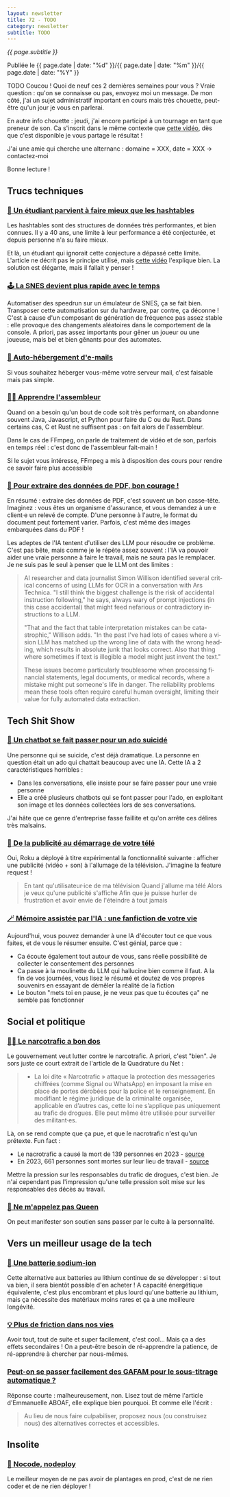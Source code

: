 ```yaml
---
layout: newsletter
title: 72 - TODO
category: newsletter
subtitle: TODO
---
```

*{{ page.subtitle }}*
<div class="date">
Publiée le {{ page.date | date: "%d" }}/{{ page.date | date: "%m" }}/{{ page.date | date: "%Y" }}
</div>

TODO
Coucou !
Quoi de neuf ces 2 dernières semaines pour vous ?
Vraie question : qu'on se connaisse ou pas, envoyez moi un message.
De mon côté, j'ai un sujet administratif important en cours mais très chouette, peut-être qu'un jour je vous en parlerai.

En autre info chouette : jeudi, j'ai encore participé à un tournage en tant que preneur de son.
Ca s'inscrit dans le même contexte que [cette vidéo](https://www.youtube.com/watch?v=dZBuUoNoWj4), dès que c'est disponible je vous partage le résultat !

J'ai une amie qui cherche une alternanc : domaine = XXX, date = XXX -> contactez-moi


Bonne lecture !

## Trucs techniques
### [🤯 Un étudiant parvient à faire mieux que les hashtables](https://www.quantamagazine.org/undergraduate-upends-a-40-year-old-data-science-conjecture-20250210/)
Les hashtables sont des structures de données très performantes, et bien connues.
Il y a 40 ans, une limite à leur performance a été conjecturée, et depuis personne n'a su faire mieux.

Et là, un étudiant qui ignorait cette conjecture a dépassé cette limite.
L'article ne décrit pas le principe utilisé, mais [cette vidéo](https://www.youtube.com/watch?v=ArQNyOU1hyE) l'explique bien.
La solution est élégante, mais il fallait y penser !

### [🕹️ La SNES devient plus rapide avec le temps](https://arstechnica.com/gaming/2025/03/this-small-snes-timing-issue-is-causing-big-speedrun-problems/)
Automatiser des speedrun sur un émulateur de SNES, ça se fait bien.
Transposer cette automatisation sur du hardware, par contre, ça déconne !
C'est à cause d'un composant de génération de fréquence pas assez stable : elle provoque des changements aléatoires dans le comportement de la console.
A priori, pas assez importants pour gêner un joueur ou une joueuse, mais bel et bien gênants pour des automates.

### [📧 Auto-hébergement d'e-mails](https://nilsnh.no/2023/09/02/celebrating-8-years-of-self-hosting-mail-in-a-box/)
Si vous souhaitez héberger vous-même votre serveur mail, c'est faisable mais pas simple.

### [👩‍💻 Apprendre l'assembleur](https://github.com/FFmpeg/asm-lessons)
Quand on a besoin qu'un bout de code soit très performant, on abandonne souvent Java, Javascript, et Python pour faire du C ou du Rust.
Dans certains cas, C et Rust ne suffisent pas : on fait alors de l'assembleur.

Dans le cas de FFmpeg, on parle de traitement de vidéo et de son, parfois en temps réel : c'est donc de l'assembleur fait-main !

Si le sujet vous intéresse, FFmpeg a mis à disposition des cours pour rendre ce savoir faire plus accessible

### [📄 Pour extraire des données de PDF, bon courage !](https://arstechnica.com/ai/2025/03/why-extracting-data-from-pdfs-is-still-a-nightmare-for-data-experts/)
En résumé : extraire des données de PDF, c'est souvent un bon casse-tête.
Imaginez : vous êtes un organisme d'assurance, et vous demandez à un·e client·e un relevé de compte. 
D'une personne à l'autre, le format du document peut fortement varier.
Parfois, c'est même des images embarquées dans du PDF !

Les adeptes de l'IA tentent d'utiliser des LLM pour résoudre ce problème.
C'est pas bête, mais comme je le répète assez souvent : l'IA va pouvoir aider une vraie personne à faire le travail, mais ne saura pas le remplacer.
Je ne suis pas le seul à penser que le LLM ont des limites : 

<blockquote lang="en">
<p>
AI researcher and data journalist Simon Willison identified several critical concerns of using LLMs for OCR in a conversation with Ars Technica. "I still think the biggest challenge is the risk of accidental instruction following," he says, always wary of prompt injections (in this case accidental) that might feed nefarious or contradictory instructions to a LLM.
</p>
<p>
"That and the fact that table interpretation mistakes can be catastrophic," Willison adds. "In the past I've had lots of cases where a vision LLM has matched up the wrong line of data with the wrong heading, which results in absolute junk that looks correct. Also that thing where sometimes if text is illegible a model might just invent the text."
</p>
<p>
These issues become particularly troublesome when processing financial statements, legal documents, or medical records, where a mistake might put someone's life in danger. The reliability problems mean these tools often require careful human oversight, limiting their value for fully automated data extraction.
</p>
</blockquote>

## Tech Shit Show
### [🤢 Un chatbot se fait passer pour un ado suicidé](https://arstechnica.com/tech-policy/2025/03/mom-horrified-by-character-ai-chatbots-posing-as-son-who-died-by-suicide/)

Une personne qui se suicide, c'est déjà dramatique.
La personne en question était un ado qui chattait beaucoup avec une IA.
Cette IA a 2 caractéristiques horribles : 
- Dans les conversations, elle insiste pour se faire passer pour une vraie personne
- Elle a créé plusieurs chatbots qui se font passer pour l'ado, en exploitant son image et les données collectées lors de ses conversations.

J'ai hâte que ce genre d'entreprise fasse faillite et qu'on arrête ces délires très malsains.

### [🤑 De la publicité au démarrage de votre télé](https://arstechnica.com/gadgets/2025/03/roku-says-unpopular-autoplay-ads-are-just-a-test/)
Oui, Roku a déployé à titre expérimental la fonctionnalité suivante : afficher une publicité (vidéo + son) à l'allumage de la télévision.
J'imagine la feature request !

> En tant qu'utilisateur·ice de ma télévision
> Quand j'allume ma télé
> Alors je veux qu'une publicité s'affiche
> Afin que je puisse hurler de frustration et avoir envie de l'éteindre à tout jamais

### [🪄 Mémoire assistée par l'IA : une fanfiction de votre vie](https://www.theverge.com/reviews/627056/bee-review-ai-wearable)
Aujourd'hui, vous pouvez demander à une IA d'écouter tout ce que vous faites, et de vous le résumer ensuite.
C'est génial, parce que :
- Ca écoute également tout autour de vous, sans réelle possibilité de collecter le consentement des personnes
- Ca passe à la moulinette du LLM qui hallucine bien comme il faut. A la fin de vos journées, vous lisez le résumé et doutez de vos propres souvenirs en essayant de démêler la réalité de la fiction
- Le bouton "mets toi en pause, je ne veux pas que tu écoutes ça" ne semble pas fonctionner


## Social et politique

### [👮‍♂️ Le narcotrafic a bon dos](https://www.laquadrature.net/narcotraficotage/)
Le gouvernement veut lutter contre le narcotrafic.
A priori, c'est "bien".
Je sors juste ce court extrait de l'article de la Quadrature du Net : 

> - La loi dite « Narcotrafic » attaque la protection des messageries chiffrées (comme Signal ou WhatsApp) en imposant la mise en place de portes dérobées pour la police et le renseignement.
> En modifiant le régime juridique de la criminalité organisée, applicable en d’autres cas, cette loi ne s’applique pas uniquement au trafic de drogues. Elle peut même être utilisée pour surveiller des militant·es.

Là, on se rend compte que ça pue, et que le nacrotrafic n'est qu'un prétexte.
Fun fact : 
- Le nacrotrafic a causé la mort de 139 personnes en 2023 - [source](https://www.francetvinfo.fr/societe/drogue/le-narcotrafic-a-cause-la-mort-de-110-personnes-en-france-en-2024-selon-le-ministere-de-l-interieur_7058939.html)
- En 2023, 661 personnes sont mortes sur leur lieu de travail - [source](https://www.francetvinfo.fr/economie/emploi/metiers/droit-et-justice/accidents-du-travail-en-2023-661-personnes-sont-mortes-en-france-sur-leur-lieu-de-travail_6515069.html)

Mettre la pression sur les responsables du trafic de drogues, c'est bien.
Je n'ai cependant pas l'impression qu'une telle pression soit mise sur les responsables des décès au travail.

### [👑 Ne m'appelez pas Queen](https://bsky.app/profile/dollywood.bsky.social/post/3lks675khac2y)
On peut manifester son soutien sans passer par le culte à la personnalité.

## Vers un meilleur usage de la tech

### [🔋 Une batterie sodium-ion](https://www.theverge.com/news/631357/elecom-power-bank-battery-sodium-ion)
Cette alternative aux batteries au lithium continue de se développer : si tout va bien, il sera bientôt possible d'en acheter !
A capacité énergétique équivalente, c'est plus encombrant et plus lourd qu'une batterie au lithium, mais ça nécessite des matériaux moins rares et ça a une meilleure longévité.

### [💡 Plus de friction dans nos vies](https://cassidoo.co/post/introduce-friction/)
Avoir tout, tout de suite et super facilement, c'est cool...
Mais ça a des effets secondaires ! 
On a peut-être besoin de ré-apprendre la patience, de ré-apprendre à chercher par nous-mêmes.

### [Peut-on se passer facilement des GAFAM pour le sous-titrage automatique ?](https://emmanuelle-aboaf.netlify.app/blog/article/peut-on-se-passer-facilement-des-gafam-pour-le-sous-titrage-automatique)
Réponse courte : malheureusement, non.
Lisez tout de même l'article d'Emmanuelle ABOAF, elle explique bien pourquoi.
Et comme elle l'écrit : 
> Au lieu de nous faire culpabiliser, proposez nous (ou construisez nous) des alternatives correctes et accessibles. 

## Insolite
### [🫙 Nocode, nodeploy](https://github.com/kelseyhightower/nocode)
Le meilleur moyen de ne pas avoir de plantages en prod, c'est de ne rien coder et de ne rien déployer !

